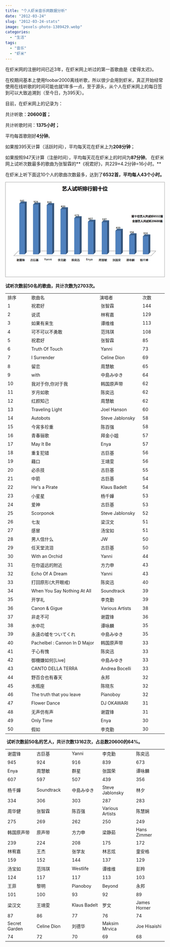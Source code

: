 ```yaml
---
title: "个人虾米音乐网数据分析"
date: "2012-03-24"
slug: "2012-03-24-stats"
image: "pexels-photo-1389429.webp"
categories: 
  - "生活"
tags: 
  - "音乐"
  - "虾米"
---
```


在虾米网的注册时间已近3年，在虾米网上听过的第一首歌曲是《爱得太迟》。

在校期间基本上使用foobar2000离线听歌，所以很少会用到虾米，真正开始经常使用在线听歌的时间可能也就1年多一点，至于源头，从个人在虾米网上的每日签到可以大致追溯到（至今日，为395天）。


目前，在虾米网上的记录为：

共计听歌：**20600首；**

共计听歌时间：**1375小时；**

平均每首歌刚好**4分钟**。

如果按395天计算（活跃时间），平均每天花在虾米上为**208分钟**；

如果按照947天计算（注册时间），平均每天花在虾米上的时间为**87分钟**。 在虾米网上试听次数最多的歌曲为张智霖的**《祝君好》，共229×4.2分钟=16小时。**

在虾米上听下面这10个人的歌曲次数最多，达到了**6532首，平均每人43个小时。**

![](images/22.jpg "2")

**试听次数前50名的歌曲，共计次数为2703次。**

<table width="510" border="0" cellspacing="0" cellpadding="0"><colgroup><col width="72"> <col width="234"> <col width="132"> <col width="72"></colgroup><tbody><tr><td width="72" height="18">排序</td><td width="234">歌曲名</td><td width="132">演唱者</td><td width="72">次数</td></tr><tr><td height="22">1</td><td>祝君好</td><td>&nbsp;张智霖</td><td>144</td></tr><tr><td height="22">2</td><td>说谎</td><td>&nbsp;林宥嘉</td><td>129</td></tr><tr><td height="22">3</td><td>如果有来生</td><td>&nbsp;谭维维</td><td>113</td></tr><tr><td height="22">4</td><td>可不可以不勇敢</td><td>&nbsp;范玮琪</td><td>108</td></tr><tr><td height="22">5</td><td>祝君好</td><td>&nbsp;张智霖</td><td>85</td></tr><tr><td height="22">6</td><td>Truth Of Touch</td><td>&nbsp;Yanni</td><td>73</td></tr><tr><td height="22">7</td><td>I Surrender</td><td>&nbsp;Celine Dion</td><td>69</td></tr><tr><td height="22">8</td><td>留恋</td><td>&nbsp;周慧敏</td><td>65</td></tr><tr><td height="22">9</td><td>with</td><td>&nbsp;中島みゆき</td><td>64</td></tr><tr><td height="22">10</td><td>我对于你,你对于我</td><td>&nbsp;韩国原声带</td><td>62</td></tr><tr><td height="22">11</td><td>岁月如歌</td><td>&nbsp;陈奕迅</td><td>62</td></tr><tr><td height="22">12</td><td>红颜知己</td><td>&nbsp;周慧敏</td><td>62</td></tr><tr><td height="22">13</td><td>Traveling Light</td><td>&nbsp;Joel Hanson</td><td>60</td></tr><tr><td height="22">14</td><td>Autobots</td><td>&nbsp;Steve Jablonsky</td><td>58</td></tr><tr><td height="22">15</td><td>今宵多珍重</td><td>&nbsp;陈百强</td><td>58</td></tr><tr><td height="22">16</td><td>青春骊歌</td><td>&nbsp;拜金小姐</td><td>57</td></tr><tr><td height="22">17</td><td>May It Be</td><td>&nbsp;Enya</td><td>57</td></tr><tr><td height="22">18</td><td>重复犯错</td><td>&nbsp;古巨基</td><td>56</td></tr><tr><td height="22">19</td><td>藉口</td><td>&nbsp;王靖雯</td><td>56</td></tr><tr><td height="22">20</td><td>必杀技</td><td>&nbsp;古巨基</td><td>55</td></tr><tr><td height="22">21</td><td>中箭</td><td>&nbsp;古巨基</td><td>54</td></tr><tr><td height="22">22</td><td>He's a Pirate</td><td>&nbsp;Klaus Badelt</td><td>54</td></tr><tr><td height="22">23</td><td>小星星</td><td>&nbsp;杨千嬅</td><td>53</td></tr><tr><td height="22">24</td><td>爱神</td><td>&nbsp;古巨基</td><td>53</td></tr><tr><td height="22">25</td><td>Scorponok</td><td>&nbsp;Steve Jablonsky</td><td>52</td></tr><tr><td height="22">26</td><td>七友</td><td>&nbsp;梁汉文</td><td>51</td></tr><tr><td height="22">27</td><td>感冒</td><td>&nbsp;汤宝如</td><td>51</td></tr><tr><td height="22">28</td><td>男人信什么</td><td>&nbsp;JW</td><td>50</td></tr><tr><td height="22">29</td><td>任天堂流泪</td><td>&nbsp;古巨基</td><td>50</td></tr><tr><td height="22">30</td><td>With an Orchid</td><td>&nbsp;Yanni</td><td>44</td></tr><tr><td height="22">31</td><td>在你遥远的附近</td><td>&nbsp;方力申</td><td>43</td></tr><tr><td height="22">32</td><td>Echo Of A Dream</td><td>&nbsp;Yanni</td><td>43</td></tr><tr><td height="22">33</td><td>打回原形(大开眼戒)</td><td>&nbsp;陈奕迅</td><td>40</td></tr><tr><td height="22">34</td><td>When You Say Nothing At All</td><td>&nbsp;Soundtrack</td><td>39</td></tr><tr><td height="22">35</td><td>开学礼</td><td>&nbsp;李克勤</td><td>39</td></tr><tr><td height="22">36</td><td>Canon &amp; Gigue</td><td>&nbsp;Various Artists</td><td>38</td></tr><tr><td height="22">37</td><td>非走不可</td><td>&nbsp;谢霆锋</td><td>36</td></tr><tr><td height="22">38</td><td>水中花</td><td>&nbsp;谭咏麟</td><td>35</td></tr><tr><td height="22">39</td><td>永遠の嘘をついてくれ</td><td>&nbsp;中島みゆき</td><td>35</td></tr><tr><td height="22">40</td><td>Pachelbel : Cannon In D Major</td><td>&nbsp;韩国原声带</td><td>33</td></tr><tr><td height="22">41</td><td>于心有愧</td><td>&nbsp;陈奕迅</td><td>33</td></tr><tr><td height="22">42</td><td>御機嫌如何[Live]</td><td>&nbsp;中島みゆき</td><td>33</td></tr><tr><td height="22">43</td><td>CANTO DELLA TERRA</td><td>&nbsp;Andrea Bocelli</td><td>33</td></tr><tr><td height="22">44</td><td>野百合也有春天</td><td>&nbsp;永邦</td><td>32</td></tr><tr><td height="22">45</td><td>水瓶座</td><td>&nbsp;陈晓东</td><td>32</td></tr><tr><td height="22">46</td><td>The truth that you leave</td><td>&nbsp;Pianoboy</td><td>32</td></tr><tr><td height="22">47</td><td>Flower Dance</td><td>&nbsp;DJ OKAWARI</td><td>31</td></tr><tr><td height="22">48</td><td>无声仿有声</td><td>&nbsp;谢霆锋</td><td>31</td></tr><tr><td height="22">49</td><td>Only Time</td><td>&nbsp;Enya</td><td>30</td></tr><tr><td height="22">50</td><td>假如</td><td>&nbsp;李克勤</td><td>30</td></tr></tbody></table>

 **试听次数前50名的艺人，共计次数13162次，占总数20600的64%。**

<table width="582" border="0" cellspacing="0" cellpadding="0"><colgroup><col width="112"><col width="122"><col width="106"><col width="122"><col width="120"></colgroup><tbody><tr><td width="112" height="22">谢霆锋</td><td width="122">古巨基</td><td width="106">Yanni</td><td width="122">李克勤</td><td width="120">陈奕迅</td></tr><tr><td height="22">945</td><td>924</td><td>916</td><td>839</td><td>673</td></tr><tr><td height="22">Enya</td><td>周慧敏</td><td>群星</td><td>张国荣</td><td>谭咏麟</td></tr><tr><td height="22">607</td><td>597</td><td>507</td><td>439</td><td>356</td></tr><tr><td height="22">杨千嬅</td><td>Soundtrack</td><td>中島みゆき</td><td>Steve Jablonsky</td><td>林夕</td></tr><tr><td height="22">334</td><td>306</td><td>303</td><td>287</td><td>283</td></tr><tr><td height="22">周华健</td><td>张智霖</td><td>陈百强</td><td>Various Artists</td><td>陈慧娴</td></tr><tr><td height="22">275</td><td>269</td><td>262</td><td>250</td><td>249</td></tr><tr><td height="22">韩国原声带</td><td>原声带</td><td>方力申</td><td>梁静茹</td><td>Hans Zimmer</td></tr><tr><td height="22">239</td><td>224</td><td>208</td><td>175</td><td>172</td></tr><tr><td height="22">林宥嘉</td><td>王杰</td><td>张学友</td><td>林志炫</td><td>童安格</td></tr><tr><td height="22">159</td><td>152</td><td>144</td><td>137</td><td>129</td></tr><tr><td height="22">汤宝如</td><td>范玮琪</td><td>Westlife</td><td>谭维维</td><td>彭羚</td></tr><tr><td height="22">124</td><td>117</td><td>117</td><td>113</td><td>103</td></tr><tr><td height="22">王菲</td><td>黎明</td><td>Pianoboy</td><td>Beyond</td><td>永邦</td></tr><tr><td height="22">101</td><td>100</td><td>93</td><td>92</td><td>89</td></tr><tr><td height="22">梁汉文</td><td>王靖雯</td><td>Klaus Badelt</td><td>罗文</td><td>James Horner</td></tr><tr><td height="22">87</td><td>86</td><td>77</td><td>76</td><td>74</td></tr><tr><td height="22">Secret Garden</td><td>Celine Dion</td><td>刘德华</td><td>Maksim Mrvica</td><td>Joe Hisaishi</td></tr><tr><td height="22">74</td><td>72</td><td>70</td><td>69</td><td>68</td></tr></tbody></table>
